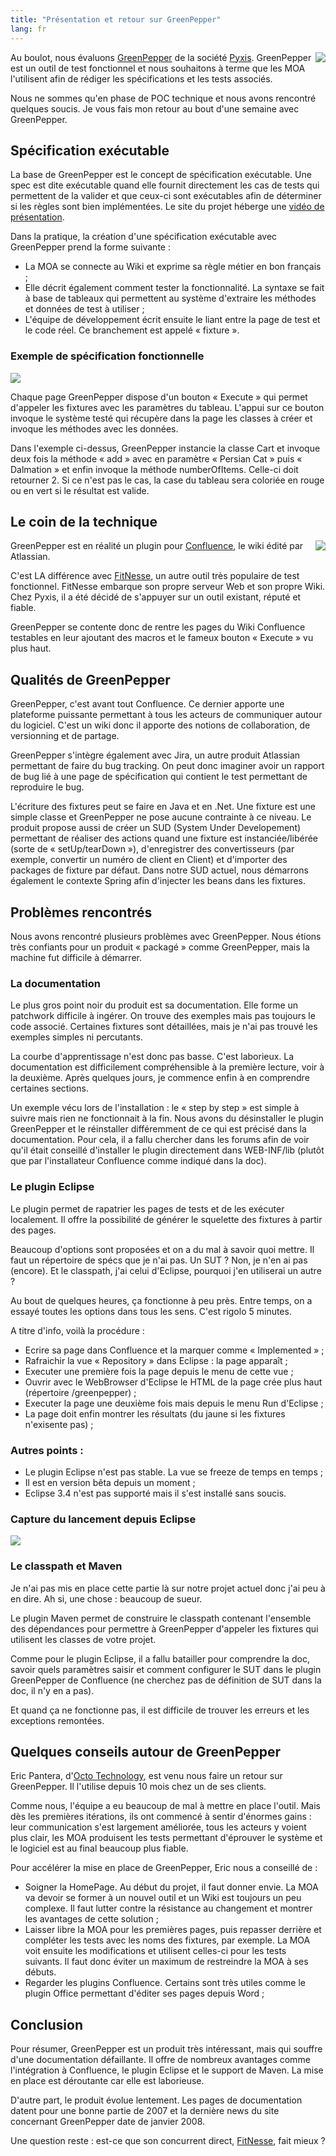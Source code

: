 ```yaml
---
title: "Présentation et retour sur GreenPepper"
lang: fr
---
```


<img src="/assets/images/posts/2008/12/greenpepper-logo.png" style="float:right"/>

Au boulot, nous évaluons [GreenPepper](http://www.greenpeppersoftware.com) de la société [Pyxis](http://www.pyxis-tech.com/fr/). GreenPepper est un outil de test fonctionnel et nous souhaitons à terme que les MOA l'utilisent afin de rédiger les spécifications et les tests associés.

Nous ne sommes qu'en phase de POC technique et nous avons rencontré quelques soucis. Je vous fais mon retour au bout d'une semaine avec GreenPepper.

## Spécification exécutable

La base de GreenPepper est le concept de spécification exécutable. Une spec est dite exécutable quand elle fournit directement les cas de tests qui permettent de la valider et que ceux-ci sont exécutables afin de déterminer si les règles sont bien implémentées. Le site du projet héberge une [vidéo de présentation](http://www.greenpeppersoftware.com/greenpepper-whatsin-videos/whatis-es/index.html).

Dans la pratique, la création d'une spécification exécutable avec GreenPepper prend la forme suivante :

- La MOA se connecte au Wiki et exprime sa règle métier en bon français ;
- Elle décrit également comment tester la fonctionnalité. La syntaxe se fait à base de tableaux qui permettent au système d'extraire les méthodes et données de test à utiliser ;
- L'équipe de développement écrit ensuite le liant entre la page de test et le code réel. Ce branchement est appelé « fixture ».

### Exemple de spécification fonctionnelle

![](/assets/images/posts/2008/12/gp-test2.jpg)

Chaque page GreenPepper dispose d'un bouton « Execute » qui permet d'appeler les fixtures avec les paramètres du tableau. L'appui sur ce bouton invoque le système testé qui récupère dans la page les classes à créer et invoque les méthodes avec les données.

Dans l'exemple ci-dessus, GreenPepper instancie la classe Cart et invoque deux fois la méthode « add » avec en paramètre « Persian Cat » puis « Dalmation » et enfin invoque la méthode numberOfItems. Celle-ci doit retourner 2. Si ce n'est pas le cas, la case du tableau sera coloriée en rouge ou en vert si le résultat est valide.

## Le coin de la technique

<img src="/assets/images/posts/2008/12/logo-confluence.gif" style="float:right"/>

GreenPepper est en réalité un plugin pour [Confluence](http://www.atlassian.com/software/confluence/), le wiki édité par Atlassian.

C'est LA différence avec [FitNesse](http://fitnesse.org/), un autre outil très populaire de test fonctionnel. FitNesse embarque son propre serveur Web et son propre Wiki. Chez Pyxis, il a été décidé de s'appuyer sur un outil existant, réputé et fiable.

GreenPepper se contente donc de rentre les pages du Wiki Confluence testables en leur ajoutant des macros et le fameux bouton « Execute » vu plus haut.

## Qualités de GreenPepper

GreenPepper, c'est avant tout Confluence. Ce dernier apporte une plateforme puissante permettant à tous les acteurs de communiquer autour du logiciel. C'est un wiki donc il apporte des notions de collaboration, de versionning et de partage.

GreenPepper s'intègre également avec Jira, un autre produit Atlassian permettant de faire du bug tracking. On peut donc imaginer avoir un rapport de bug lié à une page de spécification qui contient le test permettant de reproduire le bug.

L'écriture des fixtures peut se faire en Java et en .Net. Une fixture est une simple classe et GreenPepper ne pose aucune contrainte à ce niveau. Le produit propose aussi de créer un SUD (System Under Developement) permettant de réaliser des actions quand une fixture est instanciée/libérée (sorte de « setUp/tearDown »), d'enregistrer des convertisseurs (par exemple, convertir un numéro de client en Client) et d'importer des packages de fixture par défaut. Dans notre SUD actuel, nous démarrons également le contexte Spring afin d'injecter les beans dans les fixtures.

## Problèmes rencontrés

Nous avons rencontré plusieurs problèmes avec GreenPepper. Nous étions très confiants pour un produit « packagé » comme GreenPepper, mais la machine fut difficile à démarrer.

### La documentation

Le plus gros point noir du produit est sa documentation. Elle forme un patchwork difficile à ingérer. On trouve des exemples mais pas toujours le code associé. Certaines fixtures sont détaillées, mais je n'ai pas trouvé les exemples simples ni percutants.

La courbe d'apprentissage n'est donc pas basse. C'est laborieux. La documentation est difficilement compréhensible à la première lecture, voir à la deuxième. Après quelques jours, je commence enfin à en comprendre certaines sections.

Un exemple vécu lors de l'installation : le « step by step » est simple à suivre mais rien ne fonctionnait à la fin. Nous avons du désinstaller le plugin GreenPepper et le réinstaller différemment de ce qui est précisé dans la documentation. Pour cela, il a fallu chercher dans les forums afin de voir qu'il était conseillé d'installer le plugin directement dans WEB-INF/lib (plutôt que par l'installateur Confluence comme indiqué dans la doc).

### Le plugin Eclipse

Le plugin permet de rapatrier les pages de tests et de les exécuter localement. Il offre la possibilité de générer le squelette des fixtures à partir des pages.

Beaucoup d'options sont proposées et on a du mal à savoir quoi mettre. Il faut un répertoire de spécs que je n'ai pas. Un SUT ? Non, je n'en ai pas (encore). Et le classpath, j'ai celui d'Eclipse, pourquoi j'en utiliserai un autre ?

Au bout de quelques heures, ça fonctionne à peu près. Entre temps, on a essayé toutes les options dans tous les sens. C'est rigolo 5 minutes.

A titre d'info, voilà la procédure :

- Ecrire sa page dans Confluence et la marquer comme « Implemented » ;
- Rafraichir la vue « Repository » dans Eclipse : la page apparaît ;
- Executer une première fois la page depuis le menu de cette vue ;
- Ouvrir avec le WebBrowser d'Eclipse le HTML de la page crée plus haut (répertoire /greenpepper) ;
- Executer la page une deuxième fois mais depuis le menu Run d'Eclipse ;
- La page doit enfin montrer les résultats (du jaune si les fixtures n'exisente pas) ;

### Autres points :

- Le plugin Eclipse n'est pas stable. La vue se freeze de temps en temps ;
- Il est en version bêta depuis un moment ;
- Eclipse 3.4 n'est pas supporté mais il s'est installé sans soucis.

### Capture du lancement depuis Eclipse

![](/assets/images/posts/2008/12/gp-runeclipse.jpg)

### Le classpath et Maven

Je n'ai pas mis en place cette partie là sur notre projet actuel donc j'ai peu à en dire. Ah si, une chose : beaucoup de sueur.

Le plugin Maven permet de construire le classpath contenant l'ensemble des dépendances pour permettre à GreenPepper d'appeler les fixtures qui utilisent les classes de votre projet.

Comme pour le plugin Eclipse, il a fallu batailler pour comprendre la doc, savoir quels paramètres saisir et comment configurer le SUT dans le plugin GreenPepper de Confluence (ne cherchez pas de définition de SUT dans la doc, il n'y en a pas).

Et quand ça ne fonctionne pas, il est difficile de trouver les erreurs et les exceptions remontées.

## Quelques conseils autour de GreenPepper

Eric Pantera, d'[Octo Technology](http://www.octo.com/), est venu nous faire un retour sur GreenPepper. Il l'utilise depuis 10 mois chez un de ses clients.

Comme nous, l'équipe a eu beaucoup de mal à mettre en place l'outil. Mais dès les premières itérations, ils ont commencé à sentir d'énormes gains : leur communication s'est largement améliorée, tous les acteurs y voient plus clair, les MOA produisent les tests permettant d'éprouver le système et le logiciel est au final beaucoup plus fiable.

Pour accélérer la mise en place de GreenPepper, Eric nous a conseillé de :

- Soigner la HomePage. Au début du projet, il faut donner envie. La MOA va devoir se former à un nouvel outil et un Wiki est toujours un peu complexe. Il faut lutter contre la résistance au changement et montrer les avantages de cette solution ;
- Laisser libre la MOA pour les premières pages, puis repasser derrière et compléter les tests avec les noms des fixtures, par exemple. La MOA voit ensuite les modifications et utilisent celles-ci pour les tests suivants. Il faut donc éviter un maximum de restreindre la MOA à ses débuts.
- Regarder les plugins Confluence. Certains sont très utiles comme le plugin Office permettant d'éditer ses pages depuis Word ;

## Conclusion

Pour résumer, GreenPepper est un produit très intéressant, mais qui souffre d'une documentation défaillante. Il offre de nombreux avantages comme l'intégration à Confluence, le plugin Eclipse et le support de Maven. La mise en place est déroutante car elle est laborieuse.

D'autre part, le produit évolue lentement. Les pages de documentation datent pour une bonne partie de 2007 et la dernière news du site concernant GreenPepper date de janvier 2008.

Une question reste : est-ce que son concurrent direct, [FitNesse](http://fitnesse.org/), fait mieux ?
